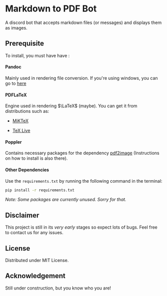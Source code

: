 # Markdown to PDF Bot

A discord bot that accepts markdown files (or messages) and displays them as images.

## Prerequisite

To install, you must have have :

#### Pandoc

Mainly used in rendering file conversion. If you're using windows, you can go to [here](https://pandoc.org/installing.html)

#### PDFLaTeX

Engine used in rendering $\LaTeX$ (maybe). You can get it from distributions such as:

- [MiKTeX](http://miktex.org/)

- [TeX Live](http://www.tug.org/texlive/)

#### Poppler

Contains necessary packages for the dependency [pdf2image](https://github.com/Belval/pdf2image) (Instructions on how to install is also there).

#### Other Dependencies

Use the `requirements.txt` by running the following command in the terminal:

```bash
pip install -r requirements.txt
```

_Note: Some packages are currently unused. Sorry for that._

## Disclaimer

This project is still in its _very early_ stages so expect lots of bugs. Feel free to contact us for any issues.

## License

Distributed under MIT License.

## Acknowledgement

Still under construction, but you know who you are!
